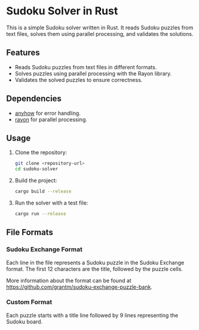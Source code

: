 # Sudoku Solver in Rust

This is a simple Sudoku solver written in Rust. It reads Sudoku puzzles from text files, solves them using parallel processing, and validates the solutions.

## Features

- Reads Sudoku puzzles from text files in different formats.
- Solves puzzles using parallel processing with the Rayon library.
- Validates the solved puzzles to ensure correctness.

## Dependencies

- [anyhow](https://crates.io/crates/anyhow) for error handling.
- [rayon](https://crates.io/crates/rayon) for parallel processing.

## Usage

1. Clone the repository:
    ```sh
    git clone <repository-url>
    cd sudoku-solver
    ```

2. Build the project:
    ```sh
    cargo build --release
    ```

3. Run the solver with a test file:
    ```sh
    cargo run --release
    ```

## File Formats

### Sudoku Exchange Format

Each line in the file represents a Sudoku puzzle in the Sudoku Exchange format. The first 12 characters are the title, followed by the puzzle cells.

More information about the format can be found at https://github.com/grantm/sudoku-exchange-puzzle-bank.

### Custom Format

Each puzzle starts with a title line followed by 9 lines representing the Sudoku board.

